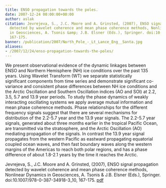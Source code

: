 ```yaml
---
title: ENSO propagation towards the poles.
date: 2007-12-24 00:00:00+00:00
author: aslak
citation: Jevrejeva, S., J.C. Moore and A. Grinsted, (2007), ENSO signal propagation
  detected by wavelet coherence and mean phase coherence methods, Nonlinear Dynamics
  in Geosciences, A. Tsonis &amp; J.B. Elsner (Eds.), Springer. doi:10.1007/978-0-387-34918-3_10,
  167-175.
banner: /publication/2007/North_Pole_-_Lt_Lance_Eng__Santa.jpg
aliases:
- /2007/12/24/enso-propagation-towards-the-poles/
---
```


We present observational evidence of the dynamic linkages between ENSO and Northern Hemisphere (NH) ice conditions over the past 135 years. Using Wavelet Transform (WT) we separate statistically significant components from time series and demonstrate significant co-variance and consistent phase differences between NH ice conditions and the Arctic Oscillation and Southern Oscillation indices (AO and SOI) at 2.2, 3.5, 5.7 and 13.9 year periods. <!--more--> To study the phase dynamics of weakly interacting oscillating systems we apply average mutual information and mean phase coherence methods. Phase relationships for the different frequency signals suggest that there are several mechanisms for distribution of the 2.2-5.7 year and the 13.9 year signals. The 2.2-5.7 year signals, generated about three months earlier in the tropical Pacific Ocean, are transmitted via the stratosphere, and the Arctic Oscillation (AO) mediating propagation of the signals. In contrast the 13.9 year signal propagates from the western Pacific as eastward propagating equatorial coupled ocean waves, and then fast boundary waves along the western margins of the Americas to reach both polar regions, and has a phase difference of about 1.8-2.1 years by the time it reaches the Arctic.

Jevrejeva, S., J.C. Moore and A. Grinsted, (2007), ENSO signal propagation detected by wavelet coherence and mean phase coherence methods, Nonlinear Dynamics in Geosciences, A. Tsonis & J.B. Elsner (Eds.), Springer. doi:10.1007/978-0-387-34918-3_10, 167-175. [pdf](/pdf/jevrejeva-book07-enso-phaseaware.pdf)